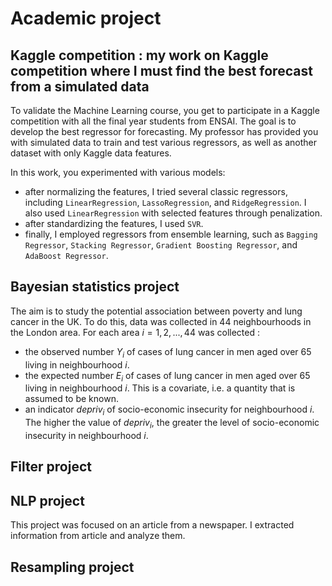 # Academic project 

## Kaggle competition : my work on Kaggle competition where I must find the best forecast from a simulated data

To validate the Machine Learning course, you get to participate in a Kaggle competition with all the final year students from ENSAI. The goal is to develop the best regressor for forecasting. My professor has provided you with simulated data to train and test various regressors, as well as another dataset with only Kaggle data features. 

In this work, you experimented with various models: 
- after normalizing the features, I tried several classic regressors, including `LinearRegression`, `LassoRegression`, and `RidgeRegression`. I also used `LinearRegression` with selected features through penalization.
- after standardizing the features, I used `SVR`.
- finally, I employed regressors from ensemble learning, such as `Bagging Regressor`, `Stacking Regressor`, `Gradient Boosting Regressor`, and `AdaBoost Regressor`.
  
## Bayesian statistics project

The aim is to study the potential association between poverty and lung cancer in the UK. To do this, data was collected in 44 neighbourhoods in the London area. For each area $i={1,2,...,44}$ was collected : 

 - the observed number $Y_i$ of cases of lung cancer in men aged over 65 living in neighbourhood $i$. 
 - the expected number $E_i$ of cases of lung cancer in men aged over 65 living in neighbourhood $i$. This is a covariate, i.e. a quantity that is assumed to be known.
 - an indicator $depriv_i$ of socio-economic insecurity for neighbourhood $i$. The higher the value of $depriv_i$, the greater the level of socio-economic insecurity in neighbourhood $i$.

## Filter project

## NLP project

This project was focused on an article from a newspaper. I extracted information from article and analyze them.

## Resampling project
